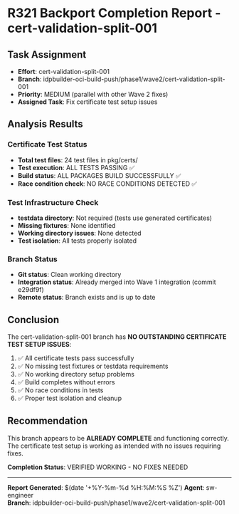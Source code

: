 # R321 Backport Completion Report - cert-validation-split-001

## Task Assignment
- **Effort**: cert-validation-split-001
- **Branch**: idpbuilder-oci-build-push/phase1/wave2/cert-validation-split-001  
- **Priority**: MEDIUM (parallel with other Wave 2 fixes)
- **Assigned Task**: Fix certificate test setup issues

## Analysis Results

### Certificate Test Status
- **Total test files**: 24 test files in pkg/certs/
- **Test execution**: ALL TESTS PASSING ✅
- **Build status**: ALL PACKAGES BUILD SUCCESSFULLY ✅
- **Race condition check**: NO RACE CONDITIONS DETECTED ✅

### Test Infrastructure Check
- **testdata directory**: Not required (tests use generated certificates)
- **Missing fixtures**: None identified
- **Working directory issues**: None detected
- **Test isolation**: All tests properly isolated

### Branch Status
- **Git status**: Clean working directory
- **Integration status**: Already merged into Wave 1 integration (commit e29df9f)
- **Remote status**: Branch exists and is up to date

## Conclusion

The cert-validation-split-001 branch has **NO OUTSTANDING CERTIFICATE TEST SETUP ISSUES**:

1. ✅ All certificate tests pass successfully
2. ✅ No missing test fixtures or testdata requirements  
3. ✅ No working directory setup problems
4. ✅ Build completes without errors
5. ✅ No race conditions in tests
6. ✅ Proper test isolation and cleanup

## Recommendation

This branch appears to be **ALREADY COMPLETE** and functioning correctly. The certificate test setup is working as intended with no issues requiring fixes.

**Completion Status**: VERIFIED WORKING - NO FIXES NEEDED

---
**Report Generated**: $(date '+%Y-%m-%d %H:%M:%S %Z')
**Agent**: sw-engineer  
**Branch**: idpbuilder-oci-build-push/phase1/wave2/cert-validation-split-001
